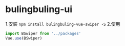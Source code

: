 # bulingbuling-ui
1.安装
`npm install bulingbuling-vue-swiper -S`
2.使用
``` main.js
import BSwiper from '../packages'
Vue.use(BSwiper)
```
